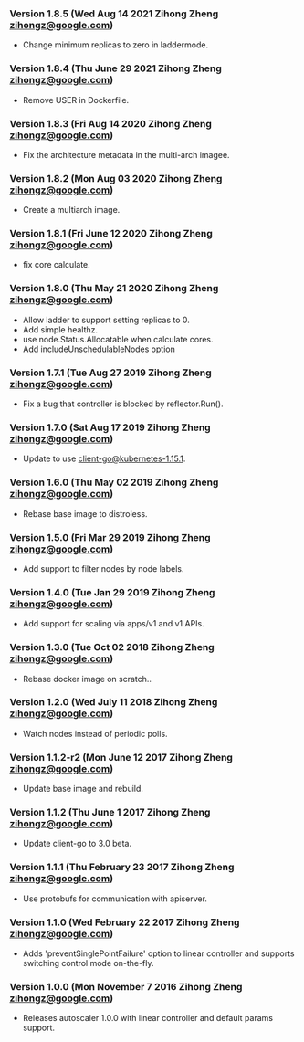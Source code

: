 ### Version 1.8.5 (Wed Aug 14 2021 Zihong Zheng <zihongz@google.com>)
 - Change minimum replicas to zero in laddermode.

### Version 1.8.4 (Thu June 29 2021 Zihong Zheng <zihongz@google.com>)
 - Remove USER in Dockerfile.

### Version 1.8.3 (Fri Aug 14 2020 Zihong Zheng <zihongz@google.com>)
 - Fix the architecture metadata in the multi-arch imagee.

### Version 1.8.2 (Mon Aug 03 2020 Zihong Zheng <zihongz@google.com>)
 - Create a multiarch image.

### Version 1.8.1 (Fri June 12 2020 Zihong Zheng <zihongz@google.com>)
 - fix core calculate.

### Version 1.8.0 (Thu May 21 2020 Zihong Zheng <zihongz@google.com>)
 - Allow ladder to support setting replicas to 0.
 - Add simple healthz.
 - use node.Status.Allocatable when calculate cores.
 - Add includeUnschedulableNodes option

### Version 1.7.1 (Tue Aug 27 2019 Zihong Zheng <zihongz@google.com>)
 - Fix a bug that controller is blocked by reflector.Run().

### Version 1.7.0 (Sat Aug 17 2019 Zihong Zheng <zihongz@google.com>)
 - Update to use client-go@kubernetes-1.15.1.

### Version 1.6.0 (Thu May 02 2019 Zihong Zheng <zihongz@google.com>)
 - Rebase base image to distroless.

### Version 1.5.0 (Fri Mar 29 2019 Zihong Zheng <zihongz@google.com>)
 - Add support to filter nodes by node labels.

### Version 1.4.0 (Tue Jan 29 2019 Zihong Zheng <zihongz@google.com>)
 - Add support for scaling via apps/v1 and v1 APIs.

### Version 1.3.0 (Tue Oct 02 2018 Zihong Zheng <zihongz@google.com>)
 - Rebase docker image on scratch..

### Version 1.2.0 (Wed July 11 2018 Zihong Zheng <zihongz@google.com>)
 - Watch nodes instead of periodic polls.

### Version 1.1.2-r2 (Mon June 12 2017 Zihong Zheng <zihongz@google.com>)
 - Update base image and rebuild.

### Version 1.1.2 (Thu June 1 2017 Zihong Zheng <zihongz@google.com>)
 - Update client-go to 3.0 beta.

### Version 1.1.1 (Thu February 23 2017 Zihong Zheng <zihongz@google.com>)
 - Use protobufs for communication with apiserver.

### Version 1.1.0 (Wed February 22 2017 Zihong Zheng <zihongz@google.com>)
 - Adds 'preventSinglePointFailure' option to linear controller and supports
   switching control mode on-the-fly.

### Version 1.0.0 (Mon November 7 2016 Zihong Zheng <zihongz@google.com>)
 - Releases autoscaler 1.0.0 with linear controller and default params support.
